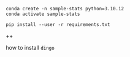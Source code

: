 

```
conda create -n sample-stats python=3.10.12
conda activate sample-stats

pip install --user -r requirements.txt 

```

++ 


how to install `dingo` 




